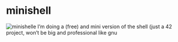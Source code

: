 # minishell
![minishelle](https://github.com/kursatpolatci/minishell/assets/89658856/8cd11343-43f8-430b-ac8f-d9426fe1e083) I’m doing a (free) and mini version of the shell (just a 42 project, won’t be big and professional like gnu
